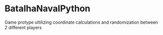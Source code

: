 # BatalhaNavalPython
Game protype ultilizing coordinate calculations and randomization between 2 different players
